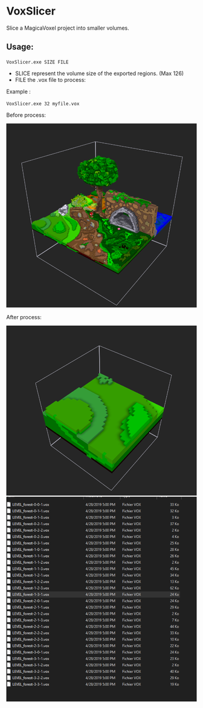 # VoxSlicer
Slice a MagicaVoxel project into smaller volumes.

## Usage: 

`VoxSlicer.exe SIZE FILE`

- SLICE represent the volume size of the exported regions. (Max 126)
- FILE the .vox file to process: 

Example : 

`VoxSlicer.exe 32 myfile.vox`

Before process: 

![](img/img0.png)

After process: 

![](img/img1.png)
![](img/img2.png)
